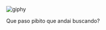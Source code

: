 
![giphy](https://user-images.githubusercontent.com/79174165/124191131-9fd5d100-dac3-11eb-9cd0-1b055111044c.gif)

Que paso pibito que andai buscando?
